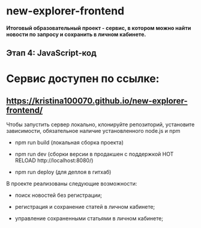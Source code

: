# new-explorer-frontend

#### Итоговый образовательный проект - сервис, в котором можно найти новости по запросу и сохранить в личном кабинете.

## Этап 4: JavaScript-код

# Сервис доступен по ссылке: 

## https://kristina100070.github.io/new-explorer-frontend/


Чтобы запустить сервер локально, клонируйте репозиторий, установите зависимости, обязательное наличие установленного node.js и npm 

* npm run build (локальная сборка проекта)

* npm run dev (сборки версии в продакшен с поддержкой HOT RELOAD http://localhost:8080/)

* npm run deploy (для деплоя в гитхаб)

В проекте реализованы следующие возможности:

* поиск новостей без регистрации;

* регистрация и сохранение статей в личном кабинете;

* управление сохраненными статьями в личном кабинете;
